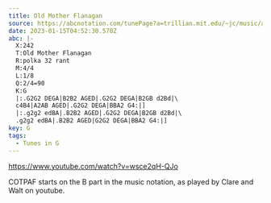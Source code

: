 ```yaml
---
title: Old Mother Flanagan
source: https://abcnotation.com/tunePage?a=trillian.mit.edu/~jc/music/abc/mirror/montysmaggot.co.uk/Montys_Maggot_Favourite_Tunes/0243
date: 2023-01-15T04:52:30.570Z
abc: |-
  X:242
  T:Old Mother Flanagan
  R:polka 32 rant
  M:4/4
  L:1/8
  Q:2/4=90
  K:G
  |:.G2G2 DEGA|B2B2 AGED|.G2G2 DEGA|B2GB d2Bd|\
  c4B4|A2AB AGED|.G2G2 DEGA|BBA2 G4:|]
  |:.g2g2 edBA|.B2B2 AGED|.G2G2 DEGA|B2GB d2Bd|\
  .g2g2 edBA|.B2B2 AGED|G2G2 DEGA|BBA2 G4:|]
key: G
tags:
  - Tunes in G
---
```

https://www.youtube.com/watch?v=wsce2qH-QJo

COTPAF starts on the B part in the music notation, as played by Clare and Walt on youtube.